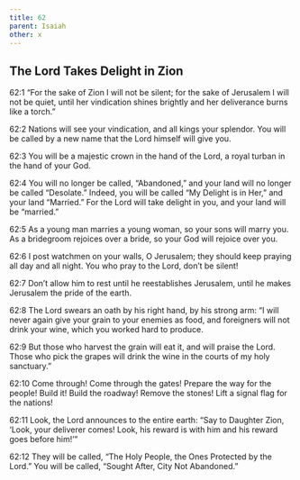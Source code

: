 ```yaml
---
title: 62
parent: Isaiah
other: x
---
```


## The Lord Takes Delight in Zion

<a name="62:1">62:1</a> “For the sake of Zion I will not be silent;
for the sake of Jerusalem I will not be quiet,
until her vindication shines brightly
and her deliverance burns like a torch.”

<a name="62:2">62:2</a> Nations will see your vindication,
and all kings your splendor.
You will be called by a new name
that the Lord himself will give you.

<a name="62:3">62:3</a> You will be a majestic crown in the hand of the Lord,
a royal turban in the hand of your God.

<a name="62:4">62:4</a> You will no longer be called, “Abandoned,”
and your land will no longer be called “Desolate.”
Indeed, you will be called “My Delight is in Her,”
and your land “Married.”
For the Lord will take delight in you,
and your land will be “married.”

<a name="62:5">62:5</a> As a young man marries a young woman,
so your sons will marry you.
As a bridegroom rejoices over a bride,
so your God will rejoice over you.

<a name="62:6">62:6</a> I post watchmen on your walls, O Jerusalem;
they should keep praying all day and all night.
You who pray to the Lord, don’t be silent!

<a name="62:7">62:7</a> Don’t allow him to rest until he reestablishes Jerusalem,
until he makes Jerusalem the pride of the earth.

<a name="62:8">62:8</a> The Lord swears an oath by his right hand,
by his strong arm:
“I will never again give your grain
to your enemies as food,
and foreigners will not drink your wine,
which you worked hard to produce.

<a name="62:9">62:9</a> But those who harvest the grain will eat it,
and will praise the Lord.
Those who pick the grapes will drink the wine
in the courts of my holy sanctuary.”

<a name="62:10">62:10</a> Come through! Come through the gates!
Prepare the way for the people!
Build it! Build the roadway!
Remove the stones!
Lift a signal flag for the nations!

<a name="62:11">62:11</a> Look, the Lord announces to the entire earth:
“Say to Daughter Zion,
‘Look, your deliverer comes!
Look, his reward is with him
and his reward goes before him!’”

<a name="62:12">62:12</a> They will be called, “The Holy People,
the Ones Protected by the Lord.”
You will be called, “Sought After,
City Not Abandoned.”